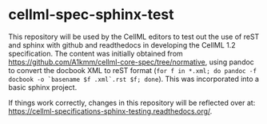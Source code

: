 cellml-spec-sphinx-test
=======================

This repository will be used by the CellML editors to test out the use of reST and sphinx with github and readthedocs in developing the CellML 1.2 specification. The content was initially obtained from https://github.com/A1kmm/cellml-core-spec/tree/normative, using pandoc to convert the docbook XML to reST format (``for f in *.xml; do pandoc -f docbook -o `basename $f .xml`.rst $f; done``). This was incorporated into a basic sphinx project.

If things work correctly, changes in this repository will be reflected over at: https://cellml-specifications-sphinx-testing.readthedocs.org/.
